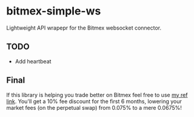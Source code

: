 # bitmex-simple-ws

Lightweight API wrapepr for the Bitmex websocket connector.

## TODO

- Add heartbeat

## Final

If this library is helping you trade better on Bitmex feel free to use [my ref link](https://www.bitmex.com/register/VDPANj). You'll get a 10% fee discount for the first 6 months, lowering your market fees (on the perpetual swap) from 0.075% to a mere 0.0675%!